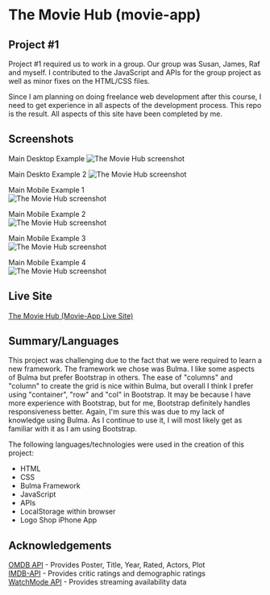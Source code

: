 # The Movie Hub (movie-app)
## Project #1
Project #1 required us to work in a group. Our group was Susan, James, Raf and myself. I contributed to the JavaScript and APIs for the group project as well as minor fixes on the HTML/CSS files.

Since I am planning on doing freelance web development after this course, I need to get experience in all aspects of the development process. This repo is the result. All aspects of this site have been completed by me.

## Screenshots
Main Desktop Example
![The Movie Hub screenshot](images/screenshot-desktop-example.jpg)

Main Deskto Example 2
![The Movie Hub screenshot](images/screenshot-desktop-example1.jpg)

Main Mobile Example 1   
![The Movie Hub screenshot](images/screenshot-mobile-example1.jpg)

Main Mobile Example 2  
![The Movie Hub screenshot](images/screenshot-mobile-example2.jpg)

Main Mobile Example 3  
![The Movie Hub screenshot](images/screenshot-mobile-example3.jpg)

Main Mobile Example 4  
![The Movie Hub screenshot](images/screenshot-mobile-example4.jpg)


## Live Site
[The Movie Hub (Movie-App Live Site)](https://joebarbone.github.io/movie-app/)


## Summary/Languages
This project was challenging due to the fact that we were required to learn a new framework. The framework we chose was Bulma. I like some aspects of Bulma but prefer Bootstrap in others. The ease of "columns" and "column" to create the grid is nice within Bulma, but overall I think I prefer using "container", "row" and "col" in Bootstrap. It may be because I have more experience with Bootstrap, but for me, Bootstrap definitely handles responsiveness better. Again, I'm sure this was due to my lack of knowledge using Bulma. As I continue to use it, I will most likely get as familiar with it as I am using Bootstrap.

The following languages/technologies were used in the creation of this project:
* HTML
* CSS
* Bulma Framework
* JavaScript
* APIs
* LocalStorage within browser
* Logo Shop iPhone App

## Acknowledgements
[OMDB API](https://omdbapi.com) - Provides Poster, Title, Year, Rated, Actors, Plot  
[IMDB-API](https://imdb-api.com) - Provides critic ratings and demographic ratings  
[WatchMode API](https://api.watchmode.com) - Provides streaming availability data  



